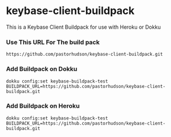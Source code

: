 # keybase-client-buildpack
This is a Keybase Client Buildpack for use with Heroku or Dokku

### Use This URL For The build pack
`https://github.com/pastorhudson/keybase-client-buildpack.git`

### Add Buildpack on Dokku
`dokku config:set keybase-buildpack-test BUILDPACK_URL=https://github.com/pastorhudson/keybase-client-buildpack.git`

### Add Buildpack on Heroku
`dokku config:set keybase-buildpack-test BUILDPACK_URL=https://github.com/pastorhudson/keybase-client-buildpack.git`
